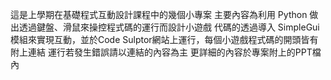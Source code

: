 這是上學期在基礎程式互動設計課程中的幾個小專案
主要內容為利用 Python 做出透過鍵盤、滑鼠來操控程式碼的運行而設計小遊戲
代碼的透過導入 SimpleGui 模組來實現互動，並於Code Sulptor網站上運行，每個小遊戲程式碼的開頭皆有附上連結
運行若發生錯誤請以連結的內容為主
更詳細的內容於專案附上的PPT檔內
